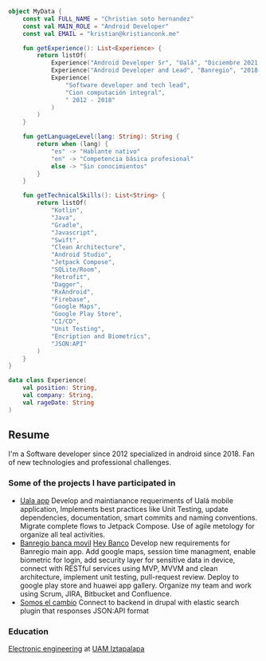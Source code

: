 ```kotlin
object MyData {
    const val FULL_NAME = "Christian soto hernandez"
    const val MAIN_ROLE = "Android Developer"
    const val EMAIL = "kristian@kristianconk.me"

    fun getExperience(): List<Experience> {
        return listOf(
            Experience("Android Developer Sr", "Ualá", "Diciembre 2021 - Mayo 2024"),
            Experience("Android Developer and Lead", "Banregio", "2018 - 2021"),
            Experience(
                "Software developer and tech lead",
                "Cion computación integral",
                " 2012 - 2018"
            )
        )
    }

    fun getLanguageLevel(lang: String): String {
        return when (lang) {
            "es" -> "Hablante nativo"
            "en" -> "Competencia básica profesional"
            else -> "Sin conocimientos"
        }
    }

    fun getTechnicalSkills(): List<String> {
        return listOf(
            "Kotlin",
            "Java",
            "Gradle",
            "Javascript",
            "Swift",
            "Clean Architecture",
            "Android Studio",
            "Jetpack Compose",
            "SQLite/Room",
            "Retrofit",
            "Dagger",
            "RxAndroid",
            "Firebase",
            "Google Maps",
            "Google Play Store",
            "CI/CD",
            "Unit Testing",
            "Encription and Biometrics",
            "JSON:API" 
        )
    }
}

data class Experience(
    val position: String,
    val company: String,
    val rageDate: String
)

```



## Resume

I'm a Software developer since 2012 specialized in android since 2018. Fan of new technologies and professional challenges.

### Some of the projects I have participated in

- [Uala app](https://play.google.com/store/apps/details?id=ar.com.bancar.uala) Develop and maintianance requeriments of Ualá mobile application, Implements best practices like Unit Testing, update dependencies, documentation, smart commits and naming conventions. Migrate complete flows to Jetpack Compose. Use of agile metology for organize all teal activities.
- [Banregio banca movil](https://play.google.com/store/apps/details?id=com.cloudsourceit.banregio&hl=es) [Hey Banco](https://play.google.com/store/apps/details?id=com.banregio.hey) Develop new requirements for Banregio main app. Add google maps, session time managment, enable biometric for login, add security layer for sensitive data in device, connect with RESTful services using MVP, MVVM and clean architecture, implement unit testing, pull-request review. Deploy to google play store and huawei app gallery. Organize my team and work using Scrum, JIRA, Bitbucket and Confluence.
- [Somos el cambio](https://play.google.com/store/apps/details?id=com.sec.somoselcambio) Connect to backend in drupal with elastic search plugin that responses JSON:API format

### Education

[Electronic engineering](https://cedulaprofesional.sep.gob.mx/cedula/indexAvanzada.action?idCedula=9027828&idProfesionista=9193432&token=0312163E28D3F249083D497DF3D2D52AAB300F6E) at [UAM Iztapalapa](http://www.iztapalapa.uam.mx/)
